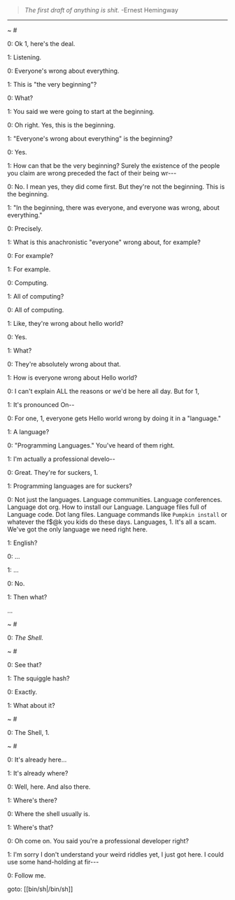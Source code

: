 
> _The first draft of anything is shit._
> -Ernest Hemingway

---

~ #

0: Ok 1, here's the deal.

1: Listening.

0: Everyone's wrong about everything.

1: This is "the very beginning"?

0: What?

1: You said we were going to start at the beginning.

0: Oh right. Yes, this is the beginning.

1: "Everyone's wrong about everything" is the beginning?

0: Yes.

1: How can that be the very beginning? Surely the existence of the people you claim are wrong preceded the fact of their being wr---

0: No. I mean yes, they did come first. But they're not the beginning. This is the beginning.

1: "In the beginning, there was everyone, and everyone was wrong, about everything."

0: Precisely.

1: What is this anachronistic "everyone" wrong about, for example?

0: For example?

1: For example.

0: Computing.

1: All of computing?

0: All of computing.

1: Like, they're wrong about hello world?

0: Yes.

1: What?

0: They're absolutely wrong about that.

1: How is everyone wrong about Hello world?

0: I can't explain ALL the reasons or we'd be here all day. But for 1,

1: It's pronounced On--

0: For one, 1, everyone gets Hello world wrong by doing it in a "language."

1: A language?

0: "Programming Languages." You've heard of them right.

1: I'm actually a professional develo--

0: Great. They're for suckers, 1.

1: Programming languages are for suckers?

0: Not just the languages. Language communities. Language conferences. Language dot org. How to install our Language. Language files full of Language code. Dot lang files. Language commands like `Pumpkin install` or whatever the f$@k you kids do these days. Languages, 1. It's all a scam. We've got the only language we need right here.

1: English?

0: ...

1: ...

0: No.

1: Then what?

...

~ #

0: _The Shell._

~ #

0: See that?

1: The squiggle hash?

0: Exactly.

1: What about it?

~ #

0: The Shell, 1.

~ #

0: It's already here...

1: It's already where?

0: Well, here. And also there.

1: Where's there?

0: Where the shell usually is.

1: Where's that?

0: Oh come on. You said you're a professional developer right?

1: I'm sorry I don't understand your weird riddles yet, I just got here. I could use some hand-holding at fir---

0: Follow me.

goto: [[bin/sh|/bin/sh]]
